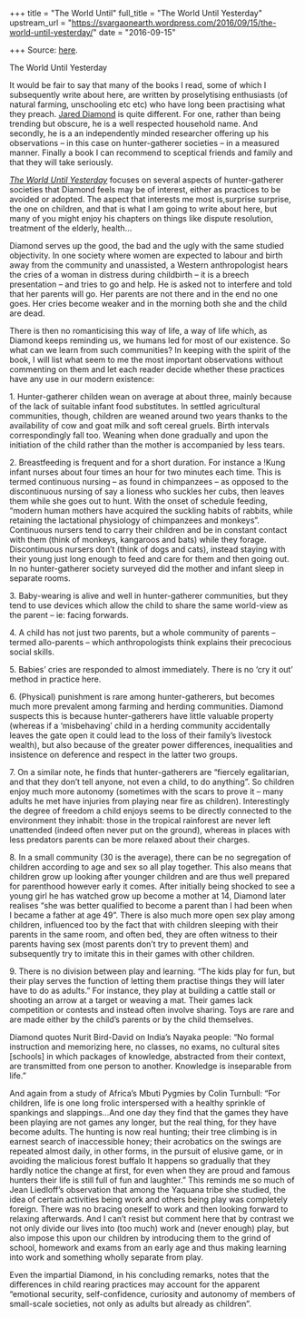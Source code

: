 +++
title = "The World Until"
full_title = "The World Until Yesterday"
upstream_url = "https://svargaonearth.wordpress.com/2016/09/15/the-world-until-yesterday/"
date = "2016-09-15"

+++
Source: [here](https://svargaonearth.wordpress.com/2016/09/15/the-world-until-yesterday/).

The World Until Yesterday

It would be fair to say that many of the books I read, some of which I subsequently write about here, are written by proselytising enthusiasts (of natural farming, unschooling etc etc) who have long been practising what they preach. [Jared Diamond](https://en.wikipedia.org/wiki/Jared_Diamond) is quite different. For one, rather than being trending but obscure, he is a well respected household name. And secondly, he is a an independently minded researcher offering up his observations – in this case on hunter-gatherer societies – in a measured manner. Finally a book I can recommend to sceptical friends and family and that they will take seriously.

*[The World Until Yesterday](https://en.wikipedia.org/wiki/The_World_Until_Yesterday)* focuses on several aspects of hunter-gatherer societies that Diamond feels may be of interest, either as practices to be avoided or adopted. The aspect that interests me most is,surprise surprise, the one on children, and that is what I am going to write about here, but many of you might enjoy his chapters on things like dispute resolution, treatment of the elderly, health…

Diamond serves up the good, the bad and the ugly with the same studied objectivity. In one society where women are expected to labour and birth away from the community and unassisted, a Western anthropologist hears the cries of a woman in distress during childbirth – it is a breech presentation – and tries to go and help. He is asked not to interfere and told that her parents will go. Her parents are not there and in the end no one goes. Her cries become weaker and in the morning both she and the child are dead.

There is then no romanticising this way of life, a way of life which, as Diamond keeps reminding us, we humans led for most of our existence. So what can we learn from such communities? In keeping with the spirit of the book, I will list what seem to me the most important observations without commenting on them and let each reader decide whether these practices have any use in our modern existence:

1\. Hunter-gatherer childen wean on average at about three, mainly because of the lack of suitable infant food substitutes. In settled agricultural communities, though, children are weaned around two years thanks to the availability of cow and goat milk and soft cereal gruels. Birth intervals correspondingly fall too. Weaning when done gradually and upon the initiation of the child rather than the mother is accompanied by less tears.

2\. Breastfeeding is frequent and for a short duration. For instance a !Kung infant nurses about four times an hour for two minutes each time. This is termed continuous nursing – as found in chimpanzees – as opposed to the discontinuous nursing of say a lioness who suckles her cubs, then leaves them while she goes out to hunt. With the onset of schedule feeding, “modern human mothers have acquired the suckling habits of rabbits, while retaining the lactational physiology of chimpanzees and monkeys”. Continuous nursers tend to carry their children and be in constant contact with them (think of monkeys, kangaroos and bats) while they forage. Discontinuous nursers don’t (think of dogs and cats), instead staying with their young just long enough to feed and care for them and then going out. In no hunter-gatherer society surveyed did the mother and infant sleep in separate rooms.

3\. Baby-wearing is alive and well in hunter-gatherer communities, but they tend to use devices which allow the child to share the same world-view as the parent – ie: facing forwards.

4\. A child has not just two parents, but a whole community of parents – termed allo-parents – which anthropologists think explains their precocious social skills.

5\. Babies’ cries are responded to almost immediately. There is no ‘cry it out’ method in practice here.

6\. (Physical) punishment is rare among hunter-gatherers, but becomes much more prevalent among farming and herding communities. Diamond suspects this is because hunter-gatherers have little valuable property (whereas if a ‘misbehaving’ child in a herding community accidentally leaves the gate open it could lead to the loss of their family’s livestock wealth), but also because of the greater power differences, inequalities and insistence on deference and respect in the latter two groups.

7\. On a similar note, he finds that hunter-gatherers are “fiercely egalitarian, and that they don’t tell anyone, not even a child, to do anything”. So children enjoy much more autonomy (sometimes with the scars to prove it – many adults he met have injuries from playing near fire as children). Interestingly the degree of freedom a child enjoys seems to be directly connected to the environment they inhabit: those in the tropical rainforest are never left unattended (indeed often never put on the ground), whereas in places with less predators parents can be more relaxed about their charges.

8\. In a small community (30 is the average), there can be no segregation of children according to age and sex so all play together. This also means that children grow up looking after younger children and are thus well prepared for parenthood however early it comes. After initially being shocked to see a young girl he has watched grow up become a mother at 14, Diamond later realises “she was better qualified to become a parent than I had been when I became a father at age 49”. There is also much more open sex play among children, influenced too by the fact that with children sleeping with their parents in the same room, and often bed, they are often witness to their parents having sex (most parents don’t try to prevent them) and subsequently try to imitate this in their games with other children.

9\. There is no division between play and learning. “The kids play for fun, but their play serves the function of letting them practise things they will later have to do as adults.” For instance, they play at building a cattle stall or shooting an arrow at a target or weaving a mat. Their games lack competition or contests and instead often involve sharing. Toys are rare and are made either by the child’s parents or by the child themselves.

Diamond quotes Nurit Bird-David on India’s Nayaka people: “No formal instruction and memorizing here, no classes, no exams, no cultural sites \[schools\] in which packages of knowledge, abstracted from their context, are transmitted from one person to another. Knowledge is inseparable from life.”

And again from a study of Africa’s Mbuti Pygmies by Colin Turnbull: “For children, life is one long frolic interspersed with a healthy sprinkle of spankings and slappings…And one day they find that the games they have been playing are not games any longer, but the real thing, for they have become adults. The hunting is now real hunting; their tree climbing is in earnest search of inaccessible honey; their acrobatics on the swings are repeated almost daily, in other forms, in the pursuit of elusive game, or in avoiding the malicious forest buffalo It happens so gradually that they hardly notice the change at first, for even when they are proud and famous hunters their life is still full of fun and laughter.” This reminds me so much of Jean Liedloff’s observation that among the Yaquana tribe she studied, the idea of certain activities being work and others being play was completely foreign. There was no bracing oneself to work and then looking forward to relaxing afterwards. And I can’t resist but comment here that by contrast we not only divide our lives into (too much) work and (never enough) play, but also impose this upon our children by introducing them to the grind of school, homework and exams from an early age and thus making learning into work and something wholly separate from play.

Even the impartial Diamond, in his concluding remarks, notes that the differences in child rearing practices may account for the apparent “emotional security, self-confidence, curiosity and autonomy of members of small-scale societies, not only as adults but already as children”.
